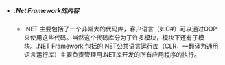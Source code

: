 * ##### .Net Framework的内容

    * .NET 主要包括了一个非常大的代码库，客户语言（如C#）可以通过OOP来使用这些代码。当然这个代码库分为了许多模块，模块下还有子模块。.NET Framework 包括的.NET公共语言运行库（CLR，一翻译为通用语言运行库）主要负责管理用.NET库开发的所有应用程序的执行。
